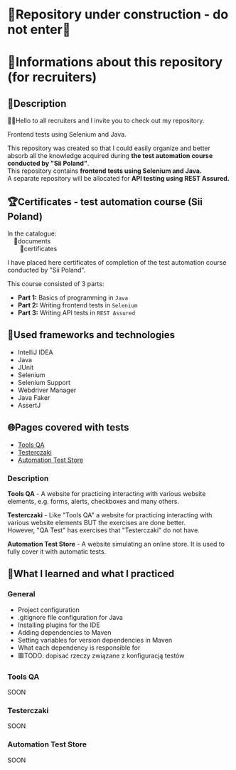 # 🚧Repository under construction - do not enter🚧

# 📑Informations about this repository (for recruiters)

## 📄Description

🙋‍♂️Hello to all recruiters and I invite you to check out my repository.

Frontend tests using Selenium and Java.

This repository was created so that I could easily organize and better absorb all the knowledge acquired during **the test automation course conducted by "Sii Poland"**.  
This repository contains **frontend tests using Selenium and Java.**  
A separate repository will be allocated for **API testing using REST Assured.**

## 🏆Certificates - test automation course (Sii Poland)

In the catalogue:  
&emsp;📁documents  
&emsp;&emsp;📁certificates

I have placed here certificates of completion of the test automation course conducted by "Sii Poland".

This course consisted of 3 parts:

- **Part 1:** Basics of programming in `Java`
- **Part 2:** Writing frontend tests in `Selenium`
- **Part 3:** Writing API tests in `REST Assured`

## 🧰Used frameworks and technologies

- IntelliJ IDEA
- Java
- JUnit
- Selenium
- Selenium Support
- Webdriver Manager
- Java Faker
- AssertJ

## 🌐Pages covered with tests

- [Tools QA](https://demoqa.com/)
- [Testerczaki](https://dawidkaruga.pl/testerczaki/)
- [Automation Test Store](https://automationteststore.com/)

### Description

**Tools QA** - A website for practicing interacting with various website elements, e.g. forms, alerts, checkboxes and many others.

**Testerczaki** - Like "Tools QA" a website for practicing interacting with various website elements BUT the exercises are done better.  
However, "QA Test" has exercises that "Testerczaki" do not have.

**Automation Test Store** - A website simulating an online store. It is used to fully cover it with automatic tests.

## 🎯What I learned and what I practiced

### General

- Project configuration
- .gitignore file configuration for Java
- Installing plugins for the IDE
- Adding dependencies to Maven
- Setting variables for version dependencies in Maven
- What each dependency is responsible for
- 🟥TODO: dopisać rzeczy związane z konfiguracją testów

### Tools QA

SOON

### Testerczaki

SOON

### Automation Test Store

SOON
